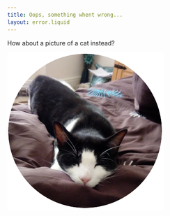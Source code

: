 ```yaml
---
title: Oops, something whent wrong...
layout: error.liquid
---
```


How about a picture of a cat instead?

<img class="img_round" src="/assets/img/error.png" />
